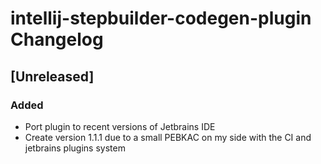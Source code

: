 <!-- Keep a Changelog guide -> https://keepachangelog.com -->

# intellij-stepbuilder-codegen-plugin Changelog

## [Unreleased]
### Added
- Port plugin to recent versions of Jetbrains IDE
- Create version 1.1.1 due to a small PEBKAC on my side with the CI and jetbrains plugins system
